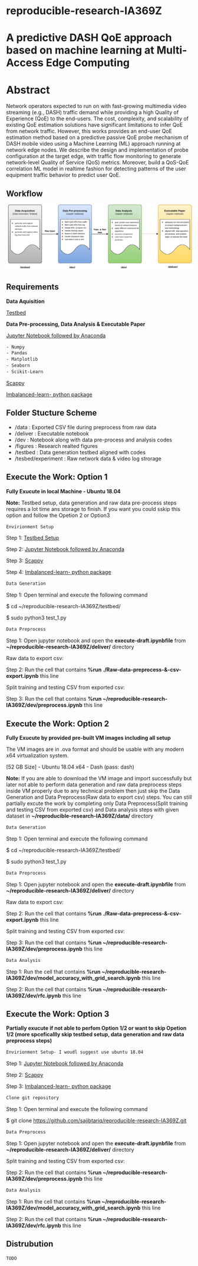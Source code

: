 # reproducible-research-IA369Z

# A predictive DASH QoE approach based on machine learning at Multi-Access Edge Computing 
# Abstract
Network operators expected to run on with fast-growing multimedia video streaming (e.g., DASH) traffic demand while providing a high Quality of Experience (QoE) to the end-users. The cost, complexity, and scalability of existing QoE estimation solutions have significant limitations to infer QoE from network traffic. However, this works provides an end-user QoE estimation method based on a predictive passive QoE probe mechanism of DASH mobile video using a Machine Learning (ML) approach running at network edge nodes. We describe the design and implementation of probe configuration at the target edge, with traffic flow monitoring to generate network-level Quality of Service (QoS) metrics. Moreover, build a QoS-QoE correlation ML model in realtime fashion for detecting patterns of the user equipment traffic behavior to predict user QoE.

## Workflow
![alt text](https://github.com/sajibtariq/reproducible-research-IA369Z/blob/master/figures/Project%20workflow.jpg?raw=true)

## Requirements
**Data Aquisition**

[Testbed](https://github.com/sajibtariq/reproducible-research-IA369Z/tree/master/testbed)

**Data Pre-processing, Data Analysis & Executable Paper**

[Jupyter Notebook followed by Anaconda](https://docs.anaconda.com/anaconda/install/)
```bash
- Numpy
- Pandas
- Matplotlib
- Seaborn
- Scikit-Learn
```

[Scappy](https://anaconda.org/conda-forge/scapy)

[Imbalanced-learn- python package](https://anaconda.org/conda-forge/imbalanced-learn)

## Folder Stucture Scheme
* /data : Exported CSV file during preprocess from raw data
* /deliver : Executable notebook 
* /dev : Notebook along with data pre-process and analysis codes
* /figures : Research realted figures
* /testbed : Data generation testbed aligned with codes
* /tesbed/experiment : Raw network data & video log strorage

## Execute the Work: Option 1
**Fully Exucute in local Machine - Ubuntu 18.04**

**Note:** Testbed setup, data generation and raw data pre-process steps requires a lot time ans storage to finish. If you want you could sskip this option and follow the Opetion 2 or Option3

```bash
Envirionment Setup
```
Step 1: [Testbed Setup](https://github.com/sajibtariq/reproducible-research-IA369Z/tree/master/testbed)

Step 2: [Jupyter Notebook followed by Anaconda](https://docs.anaconda.com/anaconda/install/)

Step 3: [Scappy](https://anaconda.org/conda-forge/scapy)

Step 4: [Imbalanced-learn- python package](https://anaconda.org/conda-forge/imbalanced-learn)

```bash
Data Generation
```
Step 1: Open terminal and execute the following command

$ cd ~/reproducible-research-IA369Z/testbed/

$ sudo python3 test_1.py

```bash
Data Preprocess 
```
Step 1: Open jupyter notebook and open the **execute-draft.ipynbfile** from **~/reproducible-research-IA369Z/deliver/** directory

Raw data to export csv:

Step 2:  Run the cell that contains  **%run ./Raw-data-preprocess-&-csv-export.ipynb** this line 

Split training and testing CSV from exported csv:

Step 3:  Run the cell that contains  **%run ~/reproducible-research-IA369Z/dev/preprocess.ipynb** this line 

## Execute the Work: Option 2
**Fully Exucute by provided pre-built VM images including all setup**

The VM images are in .ova format and should be usable with any modern x64 virtualization system.

[52 GB Size] - Ubuntu 18.04 x64 - Dash (pass: dash)

**Note:** If you are able to download the  VM image and import successfully but later not able to perform data generation and raw data preprocess steps inside VM properly due to any technical problem then just skip the Data Generation and Data Preprocess(Raw data to export csv) steps. You can still partially excute the work by completing  only  Data Preprocess(Split training and testing CSV from exported csv) and Data analysis steps with given dataset in  **~/reproducible-research-IA369Z/data/** directory

```bash
Data Generation
```
Step 1: Open terminal and execute the following command

$ cd ~/reproducible-research-IA369Z/testbed/

$ sudo python3 test_1.py

```bash
Data Preprocess 
```
Step 1: Open jupyter notebook and open the **execute-draft.ipynbfile** from **~/reproducible-research-IA369Z/deliver/** directory

Raw data to export csv:

Step 2:  Run the cell that contains  **%run ./Raw-data-preprocess-&-csv-export.ipynb** this line 

Split training and testing CSV from exported csv:

Step 3:  Run the cell that contains  **%run ~/reproducible-research-IA369Z/dev/preprocess.ipynb** this line 


```bash
Data Analysis
```
Step 1:  Run the cell that contains  **%run ~/reproducible-research-IA369Z/dev/model_accuracy_with_grid_search.ipynb** this line

Step 2:  Run the cell that contains  **%run ~/reproducible-research-IA369Z/dev/rfc.ipynb** this line


## Execute the Work: Option 3

**Partially exucute if not able to perfom Option 1/2 or want to skip Opetion 1/2 (more spceficallly skip testbed setup, data generation and raw data preprocess steps)**

```bash
Envirionment Setup- I woudl suggest use ubuntu 18.04
```
Step 1: [Jupyter Notebook followed by Anaconda](https://docs.anaconda.com/anaconda/install/)

Step 2: [Scappy](https://anaconda.org/conda-forge/scapy)

Step 3: [Imbalanced-learn- python package](https://anaconda.org/conda-forge/imbalanced-learn)

```bash
Clone git repository 
```
Step 1: Open terminal and execute the following command

$ git clone https://github.com/sajibtariq/reproducible-research-IA369Z.git


```bash
Data Preprocess 
```
Step 1: Open jupyter notebook and open the **execute-draft.ipynbfile** from **~/reproducible-research-IA369Z/deliver/** directory

Split training and testing CSV from exported csv:

Step 2:  Run the cell that contains  **%run ~/reproducible-research-IA369Z/dev/preprocess.ipynb** this line 


```bash
Data Analysis
```
Step 1:  Run the cell that contains  **%run ~/reproducible-research-IA369Z/dev/model_accuracy_with_grid_search.ipynb** this line

Step 2:  Run the cell that contains  **%run ~/reproducible-research-IA369Z/dev/rfc.ipynb** this line



## Distrubution
```bash
TODO
```
